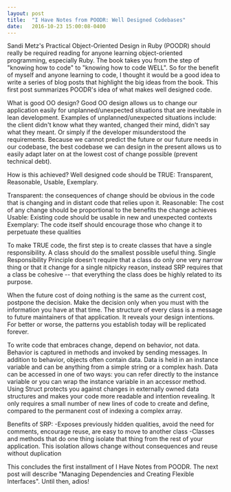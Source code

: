 ```yaml
---
layout: post
title:  "I Have Notes from POODR: Well Designed Codebases"
date:   2016-10-23 15:00:08-0400
---
```

Sandi Metz's Practical Object-Oriented Design in Ruby (POODR) should really be required reading for anyone learning object-oriented programming, especially Ruby. The book takes you from the step of "knowing how to code" to "knowing how to code WELL". So for the benefit of myself and anyone learning to code, I thought it would be a good idea to write a series of blog posts that highlight the big ideas from the book. This first post summarizes POODR's idea of what makes well designed code.

What is good OO design? Good OO design allows us to change our application easily for unplanned/unexpected situations that are inevitable in lean development. Examples of unplanned/unexpected situations include: the client didn't know what they wanted, changed their mind, didn't say what they meant. Or simply if the developer misunderstood the requirements. Because we cannot predict the future or our future needs in our codebase, the best codebase we can design in the present allows us to easily adapt later on at the lowest cost of change possible (prevent technical debt).  

How is this achieved? Well designed code should be TRUE: Transparent, Reasonable, Usable, Exemplary.

Transparent: the consequences of change should be obvious in the code that is changing and in distant code that relies upon it. 
Reasonable: The cost of any change should be proportional to the benefits the change achieves
Usable: Existing code should be usable in new and unexpected contexts
Exemplary: The code itself should encourage those who change it to perpetuate these qualities

To make TRUE code, the first step is to create classes that have a single responsibility. A class should do the smallest possible useful thing. Single Responsibility Principle doesn't require that a class do only one very narrow thing or that it change for a single nitpicky reason, instead SRP requires that a class be cohesive -- that everything the class does be highly related to its purpose.

When the future cost of doing nothing is the same as the current cost, postpone the decision. Make the decision only when you must with the information you have at that time. The structure of every class is a message to future maintainers of that application. It reveals your design intentions. For better or worse, the patterns you establish today will be replicated forever. 

To write code that embraces change, depend on behavior, not data. Behavior is captured in methods and invoked by sending messages. In addition to behavior, objects often contain data. Data is held in an instance variable and can be anything from a simple string or a complex hash. Data can be accessed in one of two ways: you can refer directly to the instance variable or you can wrap the instance variable in an accessor method. Using Struct protects you against changes in externally owned data structures and makes your code more readable and intention revealing. It only requires a small number of new lines of code to create and define, compared to the permanent cost of indexing a complex array. 

Benefits of SRP:
	-Exposes previously hidden qualities, avoid the need for comments, encourage reuse, are easy to move to another class
	-Classes and methods that do one thing isolate that thing from the rest of your application. This isolation allows change without consequences and reuse without duplication

This concludes the first installment of I Have Notes from POODR. The next post will describe "Managing Dependencies and Creating Flexible Interfaces". Until then, adios!
